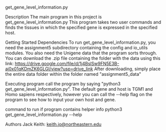 get_gene_level_information.py

Description
The main program in this project is get_gene_level_information.py
This program takes two user commands and finds the 
tissues in which the specified gene is expressed in the
specified host.


Getting Started
Dependencies
To run get_gene_level_information.py, you need the 
assignment5 subdirectory containing the config and io_utils
modules.
You also need the Unigene data that the program sorts through.
You can download the .zip file containing the folder with the data
using this link: https://drive.google.com/file/d/1j4BslSw9FN5E3B-aj0x01qKDmZK6GLGI/view?usp=drive_link
After downloading, simply place the entire data folder within the folder named "assignment5_data"





Executing program
call the program by saying "python3 get_gene_level_information.py".
The default gene and host is TGM1 and Homo sapiens respectively,
however you can call the --help flag on the program to see how to 
input your own host and gene.




command to run if program contains helper info
python3 get_gene_level_information.py --help

Authors
Jack Keith: keith.jo@northeastern.edu

